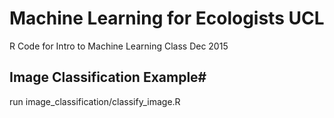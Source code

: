 # Machine Learning for Ecologists UCL
R Code for Intro to Machine Learning Class Dec 2015

## Image Classification Example#
run image_classification/classify_image.R

